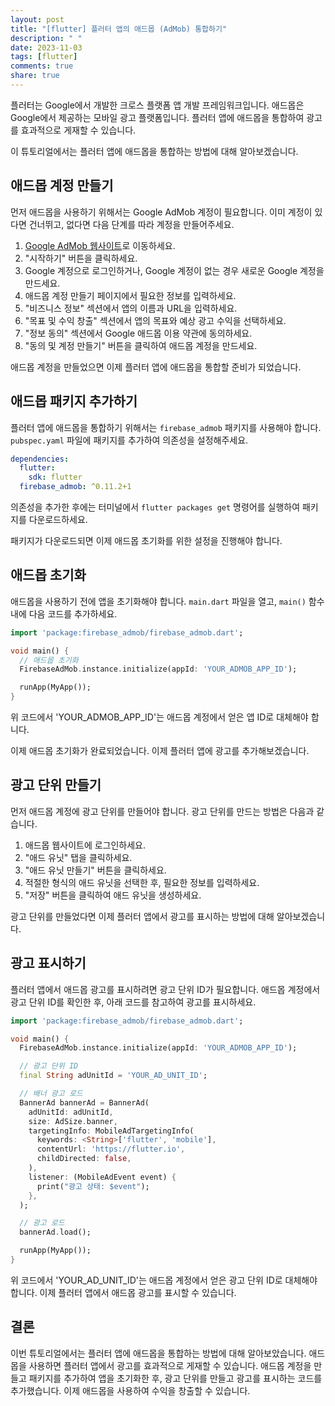 ```yaml
---
layout: post
title: "[flutter] 플러터 앱의 애드몹 (AdMob) 통합하기"
description: " "
date: 2023-11-03
tags: [flutter]
comments: true
share: true
---
```


플러터는 Google에서 개발한 크로스 플랫폼 앱 개발 프레임워크입니다. 애드몹은 Google에서 제공하는 모바일 광고 플랫폼입니다. 플러터 앱에 애드몹을 통합하여 광고를 효과적으로 게재할 수 있습니다.

이 튜토리얼에서는 플러터 앱에 애드몹을 통합하는 방법에 대해 알아보겠습니다.

## 애드몹 계정 만들기

먼저 애드몹을 사용하기 위해서는 Google AdMob 계정이 필요합니다. 이미 계정이 있다면 건너뛰고, 없다면 다음 단계를 따라 계정을 만들어주세요.

1. [Google AdMob 웹사이트](https://admob.google.com/home/)로 이동하세요.
2. "시작하기" 버튼을 클릭하세요.
3. Google 계정으로 로그인하거나, Google 계정이 없는 경우 새로운 Google 계정을 만드세요.
4. 애드몹 계정 만들기 페이지에서 필요한 정보를 입력하세요.
5. "비즈니스 정보" 섹션에서 앱의 이름과 URL을 입력하세요.
6. "목표 및 수익 창출" 섹션에서 앱의 목표와 예상 광고 수익을 선택하세요.
7. "정보 동의" 섹션에서 Google 애드몹 이용 약관에 동의하세요.
8. "동의 및 계정 만들기" 버튼을 클릭하여 애드몹 계정을 만드세요.

애드몹 계정을 만들었으면 이제 플러터 앱에 애드몹을 통합할 준비가 되었습니다.

## 애드몹 패키지 추가하기

플러터 앱에 애드몹을 통합하기 위해서는 `firebase_admob` 패키지를 사용해야 합니다. `pubspec.yaml` 파일에 패키지를 추가하여 의존성을 설정해주세요.

```yaml
dependencies:
  flutter:
    sdk: flutter
  firebase_admob: ^0.11.2+1
```

의존성을 추가한 후에는 터미널에서 `flutter packages get` 명령어를 실행하여 패키지를 다운로드하세요.

패키지가 다운로드되면 이제 애드몹 초기화를 위한 설정을 진행해야 합니다.

## 애드몹 초기화

애드몹을 사용하기 전에 앱을 초기화해야 합니다. `main.dart` 파일을 열고, `main()` 함수 내에 다음 코드를 추가하세요.

```dart
import 'package:firebase_admob/firebase_admob.dart';

void main() {
  // 애드몹 초기화
  FirebaseAdMob.instance.initialize(appId: 'YOUR_ADMOB_APP_ID');

  runApp(MyApp());
}
```

위 코드에서 'YOUR_ADMOB_APP_ID'는 애드몹 계정에서 얻은 앱 ID로 대체해야 합니다.

이제 애드몹 초기화가 완료되었습니다. 이제 플러터 앱에 광고를 추가해보겠습니다.

## 광고 단위 만들기

먼저 애드몹 계정에 광고 단위를 만들어야 합니다. 광고 단위를 만드는 방법은 다음과 같습니다.

1. 애드몹 웹사이트에 로그인하세요.
2. "애드 유닛" 탭을 클릭하세요.
3. "애드 유닛 만들기" 버튼을 클릭하세요.
4. 적절한 형식의 애드 유닛을 선택한 후, 필요한 정보를 입력하세요.
5. "저장" 버튼을 클릭하여 애드 유닛을 생성하세요.

광고 단위를 만들었다면 이제 플러터 앱에서 광고를 표시하는 방법에 대해 알아보겠습니다.

## 광고 표시하기

플러터 앱에서 애드몹 광고를 표시하려면 광고 단위 ID가 필요합니다. 애드몹 계정에서 광고 단위 ID를 확인한 후, 아래 코드를 참고하여 광고를 표시하세요.

```dart
import 'package:firebase_admob/firebase_admob.dart';

void main() {
  FirebaseAdMob.instance.initialize(appId: 'YOUR_ADMOB_APP_ID');

  // 광고 단위 ID
  final String adUnitId = 'YOUR_AD_UNIT_ID';

  // 배너 광고 로드
  BannerAd bannerAd = BannerAd(
    adUnitId: adUnitId,
    size: AdSize.banner,
    targetingInfo: MobileAdTargetingInfo(
      keywords: <String>['flutter', 'mobile'],
      contentUrl: 'https://flutter.io',
      childDirected: false,
    ),
    listener: (MobileAdEvent event) {
      print("광고 상태: $event");
    },
  );

  // 광고 로드
  bannerAd.load();

  runApp(MyApp());
}
```

위 코드에서 'YOUR_AD_UNIT_ID'는 애드몹 계정에서 얻은 광고 단위 ID로 대체해야 합니다. 이제 플러터 앱에서 애드몹 광고를 표시할 수 있습니다.

## 결론

이번 튜토리얼에서는 플러터 앱에 애드몹을 통합하는 방법에 대해 알아보았습니다. 애드몹을 사용하면 플러터 앱에서 광고를 효과적으로 게재할 수 있습니다. 애드몹 계정을 만들고 패키지를 추가하여 앱을 초기화한 후, 광고 단위를 만들고 광고를 표시하는 코드를 추가했습니다. 이제 애드몹을 사용하여 수익을 창출할 수 있습니다.